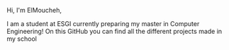 Hi, I'm ElMoucheh,

I am a student at ESGI currently preparing my master in Computer Engineering!
On this GitHub you can find all the different projects made in my school

